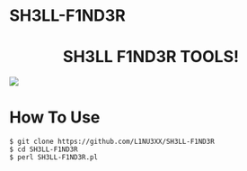 # SH3LL-F1ND3R
<h1 align="center">SH3LL F1ND3R TOOLS</a>!</h1>
<img src="https://github.com/L1NU3XX/SH3LL-F1ND3R/img/banner.png"></img>

# How To Use
`$ git clone https://github.com/L1NU3XX/SH3LL-F1ND3R`<br>
`$ cd SH3LL-F1ND3R` <br>
`$ perl SH3LL-F1ND3R.pl`
